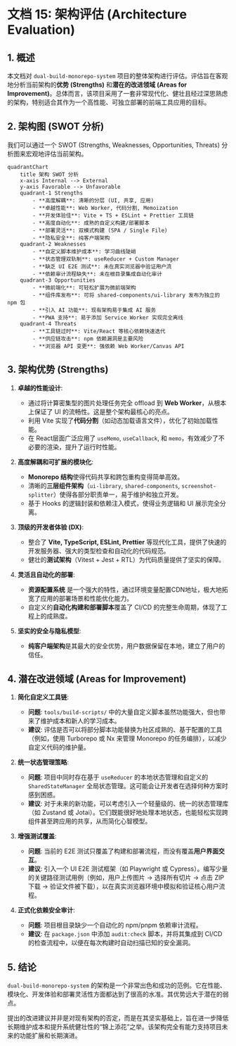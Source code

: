 
# 文档 15: 架构评估 (Architecture Evaluation)

## 1. 概述

本文档对 `dual-build-monorepo-system` 项目的整体架构进行评估。评估旨在客观地分析当前架构的**优势 (Strengths)** 和**潜在的改进领域 (Areas for Improvement)**。总体而言，该项目采用了一套非常现代化、健壮且经过深思熟虑的架构，特别适合其作为一个高性能、可独立部署的前端工具应用的目标。

## 2. 架构图 (SWOT 分析)

我们可以通过一个 SWOT (Strengths, Weaknesses, Opportunities, Threats) 分析图来宏观地评估当前架构。

```mermaid
quadrantChart
    title 架构 SWOT 分析
    x-axis Internal --> External
    y-axis Favorable --> Unfavorable
    quadrant-1 Strengths
        - **高度解耦**: 清晰的分层 (UI, 共享, 应用)
        - **卓越性能**: Web Worker, 代码分割, Memoization
        - **开发体验佳**: Vite + TS + ESLint + Prettier 工具链
        - **高度自动化**: 成熟的自定义构建/部署脚本
        - **部署灵活**: 双模式构建 (SPA / Single File)
        - **隐私安全**: 纯客户端架构
    quadrant-2 Weaknesses
        - **自定义脚本维护成本**: 学习曲线陡峭
        - **状态管理双轨制**: useReducer + Custom Manager
        - **缺乏 UI E2E 测试**: 未在真实浏览器中验证用户流
        - **依赖审计流程缺失**: 未在根目录集成自动化审计
    quadrant-3 Opportunities
        - **微前端化**: 可轻松扩展为微前端架构
        - **组件库发布**: 可将 shared-components/ui-library 发布为独立的 npm 包
        - **引入 AI 功能**: 现有架构易于集成 AI 服务
        - **PWA 支持**: 易于添加 Service Worker 实现完全离线
    quadrant-4 Threats
        - **工具链过时**: Vite/React 等核心依赖快速迭代
        - **供应链攻击**: npm 依赖漏洞是主要风险
        - **浏览器 API 变更**: 强依赖 Web Worker/Canvas API
```

## 3. 架构优势 (Strengths)

1.  **卓越的性能设计**:
    *   通过将计算密集型的图片处理任务完全 offload 到 **Web Worker**，从根本上保证了 UI 的流畅性。这是整个架构最核心的亮点。
    *   利用 Vite 实现了**代码分割**（如动态加载语言文件），优化了初始加载性能。
    *   在 React层面广泛应用了 `useMemo`, `useCallback`, 和 `memo`，有效减少了不必要的渲染，提升了运行时性能。

2.  **高度解耦和可扩展的模块化**:
    *   **Monorepo 结构**使得代码共享和跨包重构变得简单高效。
    *   清晰的**三层组件架构**（`ui-library`, `shared-components`, `screenshot-splitter`）使得各部分职责单一，易于维护和独立开发。
    *   基于 Hooks 的逻辑封装和依赖注入模式，使得业务逻辑和 UI 展示完全分离。

3.  **顶级的开发者体验 (DX)**:
    *   整合了 **Vite, TypeScript, ESLint, Prettier** 等现代化工具，提供了快速的开发服务器、强大的类型检查和自动化的代码规范。
    *   健壮的**测试架构**（Vitest + Jest + RTL）为代码质量提供了坚实的保障。

4.  **灵活且自动化的部署**:
    *   **资源配置系统** 是一个强大的特性，通过环境变量配置CDN地址，极大地拓宽了应用的部署场景和性能优化能力。
    *   自定义的**自动化构建和部署脚本**覆盖了 CI/CD 的完整生命周期，体现了工程上的成熟度。

5.  **坚实的安全与隐私模型**:
    *   **纯客户端架构**是其最大的安全优势，用户数据保留在本地，建立了用户的信任。

## 4. 潜在改进领域 (Areas for Improvement)

1.  **简化自定义工具链**:
    *   **问题**: `tools/build-scripts/` 中的大量自定义脚本虽然功能强大，但也带来了维护成本和新人的学习成本。
    *   **建议**: 评估是否可以将部分脚本功能替换为社区成熟的、基于配置的工具（例如，使用 Turborepo 或 Nx 来管理 Monorepo 的任务编排），以减少自定义代码的维护量。

2.  **统一状态管理策略**:
    *   **问题**: 项目中同时存在基于 `useReducer` 的本地状态管理和自定义的 `SharedStateManager` 全局状态管理。这可能会让开发者在选择何种方案时感到困惑。
    *   **建议**: 对于未来的新功能，可以考虑引入一个轻量级的、统一的状态管理库（如 Zustand 或 Jotai）。它们既能很好地处理本地状态，也能轻松实现跨组件甚至跨应用的共享，从而简化心智模型。

3.  **增强测试覆盖**:
    *   **问题**: 当前的 E2E 测试只覆盖了构建和部署流程，而没有覆盖**用户界面交互**。
    *   **建议**: 引入一个 UI E2E 测试框架（如 Playwright 或 Cypress）。编写少量的关键路径测试用例（例如，用户上传图片 -> 选择所有切片 -> 点击 ZIP 下载 -> 验证文件被下载），以在真实浏览器环境中模拟和验证核心用户流程。

4.  **正式化依赖安全审计**:
    *   **问题**: 项目根目录缺少一个自动化的 npm/pnpm 依赖审计流程。
    *   **建议**: 在 `package.json` 中添加 `audit:check` 脚本，并将其集成到 CI/CD 的检查流程中，以便在每次构建时自动扫描已知的安全漏洞。

## 5. 结论

`dual-build-monorepo-system` 的架构是一个非常出色和成功的范例。它在性能、模块化、开发体验和部署灵活性方面都达到了很高的水准。其优势远大于潜在的弱点。

提出的改进建议并非是对现有架构的否定，而是在其坚实基础上，旨在进一步降低长期维护成本和提升系统健壮性的“锦上添花”之举。该架构完全有能力支持项目未来的功能扩展和长期演进。
